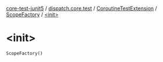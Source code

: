 [core-test-junit5](../../../index.md) / [dispatch.core.test](../../index.md) / [CoroutineTestExtension](../index.md) / [ScopeFactory](index.md) / [&lt;init&gt;](./-init-.md)

# &lt;init&gt;

`ScopeFactory()`